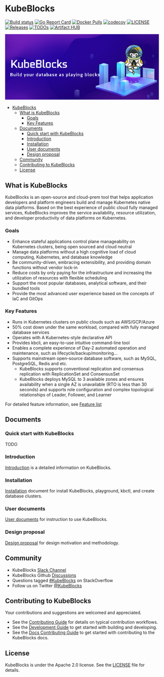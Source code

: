 # KubeBlocks

[![Build status](https://github.com/apecloud/kubeblocks/workflows/CICD-PUSH/badge.svg)](https://github.com/apecloud/kubeblocks/actions/workflows/cicd-push.yml)
[![Go Report Card](https://goreportcard.com/badge/github.com/apecloud/kubeblocks)](https://goreportcard.com/report/github.com/apecloud/kubeblocks)
[![Docker Pulls](https://img.shields.io/docker/pulls/apecloud/kubeblocks)](https://hub.docker.com/r/apecloud/kubeblocks)
[![codecov](https://codecov.io/gh/apecloud/kubeblocks/branch/main/graph/badge.svg?token=GEH4I1C80Y)](https://codecov.io/gh/apecloud/kubeblocks)
[![LICENSE](https://img.shields.io/github/license/apecloud/kubeblocks.svg?style=flat-square)](/LICENSE)
[![Releases](https://img.shields.io/github/release/apecloud/kubeblocks/all.svg?style=flat-square)](https://github.com/apecloud/kubeblocks/releases)
[![TODOs](https://img.shields.io/endpoint?url=https://api.tickgit.com/badge?repo=github.com/apecloud/kubeblocks)](https://www.tickgit.com/browse?repo=github.com/apecloud/kubeblocks)
[![Artifact HUB](https://img.shields.io/endpoint?url=https://artifacthub.io/badge/repository/apecloud)](https://artifacthub.io/packages/search?repo=apecloud)

![image](docs/img/banner_image_with_ape_space.jpg)


- [KubeBlocks](#kubeblocks)
  - [What is KubeBlocks](#what-is-kubeblocks)
    - [Goals](#goals)
    - [Key Features](#key-features)
  - [Documents](#documents)
    - [Quick start with KubeBlocks](#quick-start-with-kubeblocks)
    - [Introduction](#introduction)
    - [Installation](#installation)
    - [User documents](#user-documents)
    - [Design proposal](#design-proposal)
  - [Community](#community)
  - [Contributing to KubeBlocks](#contributing-to-kubeblocks)
  - [License](#license)


## What is KubeBlocks
KubeBlocks is an open-source and cloud-prem tool that helps application developers and platform engineers build and manage Kubernetes native data platforms. Based on the best experience of public cloud fully managed services, KubeBlocks improves the service availability, resource utilization, and developer productivity of data platforms on Kubernetes.
### Goals
- Enhance stateful applications control plane manageability on Kubernetes clusters, being open sourced and cloud neutral 
- Manage data platforms without a high cognitive load of cloud computing, Kubernetes, and database knowledge 
- Be community-driven, embracing extensibility, and providing domain functions without vendor lock-in
- Reduce costs by only paying for the infrastructure and increasing the utilization of resources with flexible scheduling
- Support the most popular databases, analytical software, and their bundled tools
- Provide the most advanced user experience based on the concepts of IaC and GitOps
### Key Features
- Runs in Kubernetes clusters on public clouds such as AWS/GCP/Azure
- 50% cost down under the same workload, compared with fully managed database services
- Operates with A Kubernetes-style declarative API
- Provides kbcli, an easy-to-use intuitive command-line tool
- Enables a complete experience of Day-2 automated operation and maintenance, such as lifecycle/backup/monitoring...
- Supports mainstream open-source database software, such as MySQL, PostgreSQL, Redis and etc.
  - KubeBlocks supports conventional replication and consensus replication with ReplicationSet and ConsensusSet
  - KubeBlocks deploys MySQL to 3 available zones and ensures availability when a single AZ is unavailable (RTO is less than 30 seconds) and supports role configuration and complex topological relationships of Leader, Follower, and Learner

For detailed feature information, see [Feature list](https://github.com/apecloud/kubeblocks/blob/support/rewrite_kb_introduction/docs/user_docs/Introduction/feature_list.md)

## Documents
### Quick start with KubeBlocks
TODO 
### Introduction
[Introduction](https://github.com/apecloud/kubeblocks/blob/main/docs/user_docs/Introduction/introduction.md) is a detailed information on KubeBlocks.
### Installation
[Installation](https://github.com/apecloud/kubeblocks/tree/main/docs/user_docs/installation) document for install KubeBlocks, playground, kbctl, and create database clusters.
### User documents
[User documents](https://github.com/apecloud/kubeblocks/tree/main/docs/user_docs) for instruction to use KubeBlocks.
### Design proposal
[Design proposal](https://github.com/apecloud/kubeblocks/tree/main/docs/design_docs) for design motivation and methodology.

## Community
- KubeBlocks [Slack Channel](https://kubeblocks.slack.com/ssb/redirect)
- KubeBlocks Github [Discussions](https://github.com/apecloud/kubeblocks/discussions)
- Questions tagged [#KubeBlocks](https://stackoverflow.com/questions/tagged/KubeBlocks) on StackOverflow
- Follow us on Twitter [@KubeBlocks](https://twitter.com/KubeBlocks)
## Contributing to KubeBlocks
Your contributions and suggestions are welcomed and appreciated.
- See the [Contributing Guide](docs/CONTRIBUTING.md) for details on typical contribution workflows.
- See the [Development Guide](docs/DEVELOPING.md) to get started with building and developing.
- See the [Docs Contributing Guide](docs/CONTRIBUTING_DOCS.md) to get started with contributing to the KubeBlocks docs.

## License
KubeBlocks is under the Apache 2.0 license. See the [LICENSE](./LICENSE) file for details.